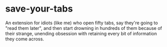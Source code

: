 # save-your-tabs
 An extension for idiots (like me) who open fifty tabs, say they're going to "read them later", and then start drowning in hundreds of them because of their strange, unending obsession with retaining every bit of information they come across.
